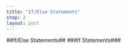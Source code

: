 ```yaml
---
title: "If/Else Statements"
step: 2
layout: post
---
```

##If/Else Statements##
###If Statements###
